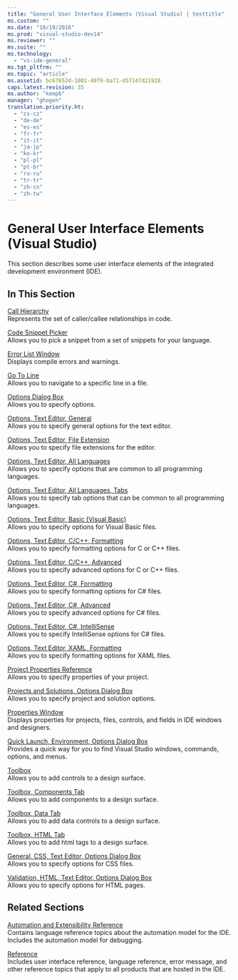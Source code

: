 ```yaml
---
title: "General User Interface Elements (Visual Studio) | testtitle"
ms.custom: ""
ms.date: "10/19/2016"
ms.prod: "visual-studio-dev14"
ms.reviewer: ""
ms.suite: ""
ms.technology: 
  - "vs-ide-general"
ms.tgt_pltfrm: ""
ms.topic: "article"
ms.assetid: bc67652d-1001-4979-ba71-d57147d21928
caps.latest.revision: 35
ms.author: "kempb"
manager: "ghogen"
translation.priority.ht: 
  - "cs-cz"
  - "de-de"
  - "es-es"
  - "fr-fr"
  - "it-it"
  - "ja-jp"
  - "ko-kr"
  - "pl-pl"
  - "pt-br"
  - "ru-ru"
  - "tr-tr"
  - "zh-cn"
  - "zh-tw"
---
```

# General User Interface Elements (Visual Studio)
This section describes some user interface elements of the integrated development environment (IDE).  
  
## In This Section  
 [Call Hierarchy](../reference/call-hierarchy.md)  
 Represents the set of caller/callee relationships in code.  
  
 [Code Snippet Picker](../reference/code-snippet-picker.md)  
 Allows you to pick a snippet from a set of snippets for your language.  
  
 [Error List Window](../reference/error-list-window.md)  
 Displays compile errors and warnings.  
  
 [Go To Line](../reference/go-to-line.md)  
 Allows you to navigate to a specific line in a file.  
  
 [Options Dialog Box](../reference/options-dialog-box--visual-studio-.md)  
 Allows you to specify options.  
  
 [Options, Text Editor, General](../reference/options--text-editor--general.md)  
 Allows you to specify general options for the text editor.  
  
 [Options, Text Editor, File Extension](../reference/options--text-editor--file-extension.md)  
 Allows you to specify file extensions for the editor.  
  
 [Options, Text Editor, All Languages](../reference/options--text-editor--all-languages.md)  
 Allows you to specify options that are common to all programming languages.  
  
 [Options, Text Editor, All Languages, Tabs](../reference/options--text-editor--all-languages--tabs.md)  
 Allows you to specify tab options that can be common to all programming languages.  
  
 [Options, Text Editor, Basic (Visual Basic)](../reference/options--text-editor--basic--visual-basic-.md)  
 Allows you to specify options for Visual Basic files.  
  
 [Options, Text Editor, C/C++, Formatting](../reference/options--text-editor--c-c----formatting.md)  
 Allows you to specify formatting options for C or C++ files.  
  
 [Options, Text Editor, C/C++, Advanced](../reference/options--text-editor--c-c----advanced.md)  
 Allows you to specify advanced options for C or C++ files.  
  
 [Options, Text Editor, C#, Formatting](../reference/options--text-editor--csharp--formatting.md)  
 Allows you to specify formatting options for C# files.  
  
 [Options, Text Editor, C#, Advanced](../reference/options--text-editor--csharp--advanced.md)  
 Allows you to specify advanced options for C# files.  
  
 [Options, Text Editor, C#, IntelliSense](../reference/options--text-editor--csharp--intellisense.md)  
 Allows you to specify IntelliSense options for C# files.  
  
 [Options, Text Editor, XAML, Formatting](../reference/options--text-editor--xaml--formatting.md)  
 Allows you to specify formatting options for XAML files.  
  
 [Project Properties Reference](../reference/project-properties-reference.md)  
 Allows you to specify properties of your project.  
  
 [Projects and Solutions, Options Dialog Box](../reference/projects-and-solutions--options-dialog-box.md)  
 Allows you to specify project and solution options.  
  
 [Properties Window](../reference/properties-window.md)  
 Displays properties for projects, files, controls, and fields in IDE windows and designers.  
  
 [Quick Launch, Environment, Options Dialog Box](../reference/quick-launch--environment--options-dialog-box.md)  
 Provides a quick way for you to find Visual Studio windows, commands, options, and menus.  
  
 [Toolbox](../reference/toolbox.md)  
 Allows you to add controls to a design surface.  
  
 [Toolbox, Components Tab](../reference/toolbox--components-tab.md)  
 Allows you to add components to a design surface.  
  
 [Toolbox, Data Tab](../reference/toolbox--data-tab.md)  
 Allows you to add data controls to a design surface.  
  
 [Toolbox, HTML Tab](../reference/toolbox--html-tab.md)  
 Allows you to add html tags to a design surface.  
  
 [General, CSS, Text Editor, Options Dialog Box](../Topic/General,%20CSS,%20Text%20Editor,%20Options%20Dialog%20Box.md)  
 Allows you to specify options for CSS files.  
  
 [Validation, HTML, Text Editor, Options Dialog Box](../Topic/Validation,%20HTML,%20Text%20Editor,%20Options%20Dialog%20Box.md)  
 Allows you to specify options for HTML pages.  
  
## Related Sections  
 [Automation and Extensibility Reference](../Topic/Automation%20and%20Extensibility%20Reference.md)  
 Contains language reference topics about the automation model for the IDE. Includes the automation model for debugging.  
  
 [Reference](../reference/visual-studio-reference.md)  
 Includes user interface reference, language reference, error message, and other reference topics that apply to all products that are hosted in the IDE.